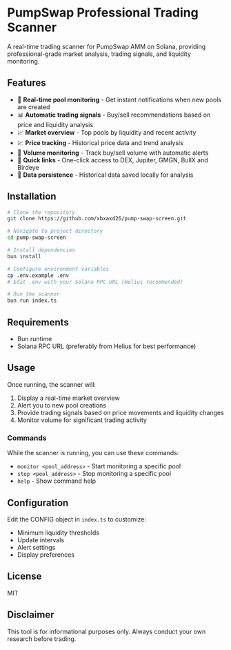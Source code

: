 # PumpSwap Professional Trading Scanner

A real-time trading scanner for PumpSwap AMM on Solana, providing professional-grade market analysis, trading signals, and liquidity monitoring.

## Features

- 🚀 **Real-time pool monitoring** - Get instant notifications when new pools are created
- 📊 **Automatic trading signals** - Buy/sell recommendations based on price and liquidity analysis
- 📈 **Market overview** - Top pools by liquidity and recent activity
- 💹 **Price tracking** - Historical price data and trend analysis
- 📝 **Volume monitoring** - Track buy/sell volume with automatic alerts
- 🔗 **Quick links** - One-click access to DEX, Jupiter, GMGN, BullX and Birdeye
- 💾 **Data persistence** - Historical data saved locally for analysis

## Installation

```bash
# Clone the repository
git clone https://github.com/xbxaxd26/pump-swap-screen.git

# Navigate to project directory
cd pump-swap-screen

# Install dependencies
bun install

# Configure environment variables
cp .env.example .env
# Edit .env with your Solana RPC URL (Helius recommended)

# Run the scanner
bun run index.ts
```

## Requirements

- Bun runtime
- Solana RPC URL (preferably from Helius for best performance)

## Usage

Once running, the scanner will:
1. Display a real-time market overview
2. Alert you to new pool creations
3. Provide trading signals based on price movements and liquidity changes
4. Monitor volume for significant trading activity

### Commands

While the scanner is running, you can use these commands:
- `monitor <pool_address>` - Start monitoring a specific pool
- `stop <pool_address>` - Stop monitoring a specific pool
- `help` - Show command help

## Configuration

Edit the CONFIG object in `index.ts` to customize:
- Minimum liquidity thresholds
- Update intervals
- Alert settings
- Display preferences

## License

MIT

## Disclaimer

This tool is for informational purposes only. Always conduct your own research before trading.